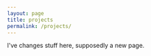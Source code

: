 ```yaml
---
layout: page
title: projects 
permalink: /projects/
---
```


I've changes stuff here, supposedly a new page.

